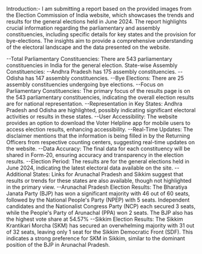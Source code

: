 Introduction:- I am submitting a report based on the provided images from the Election Commission of India website, which showcases the trends and results for the general elections held in June 2024. The report highlights crucial information regarding the parliamentary and assembly constituencies, including specific details for key states and the provision for bye-elections. The insights aim to provide a comprehensive understanding of the electoral landscape and the data presented on the website.

--Total Parliamentary Constituencies: There are 543 parliamentary constituencies in India for the general election. State-wise Assembly Constituencies: --Andhra Pradesh has 175 assembly constituencies. --Odisha has 147 assembly constituencies. --Bye Elections: There are 25 assembly constituencies undergoing bye elections. --Focus on Parliamentary Constituencies: The primary focus of the results page is on the 543 parliamentary constituencies, indicating the overall election results are for national representation. --Representation in Key States: Andhra Pradesh and Odisha are highlighted, possibly indicating significant electoral activities or results in these states. --User Accessibility: The website provides an option to download the Voter Helpline app for mobile users to access election results, enhancing accessibility. --Real-Time Updates: The disclaimer mentions that the information is being filled in by the Returning Officers from respective counting centers, suggesting real-time updates on the website. --Data Accuracy: The final data for each constituency will be shared in Form-20, ensuring accuracy and transparency in the election results. --Election Period: The results are for the general elections held in June 2024, indicating the latest electoral data available on the site. --Additional States: Links for Arunachal Pradesh and Sikkim suggest that results or trends for these states are also available, though not highlighted in the primary view. --Arunachal Pradesh Election Results: The Bharatiya Janata Party (BJP) has won a significant majority with 46 out of 60 seats, followed by the National People's Party (NPEP) with 5 seats. Independent candidates and the Nationalist Congress Party (NCP) each secured 3 seats, while the People's Party of Arunachal (PPA) won 2 seats. The BJP also has the highest vote share at 54.57% --Sikkim Election Results: The Sikkim Krantikari Morcha (SKM) has secured an overwhelming majority with 31 out of 32 seats, leaving only 1 seat for the Sikkim Democratic Front (SDF). This indicates a strong preference for SKM in Sikkim, similar to the dominant position of the BJP in Arunachal Pradesh.
